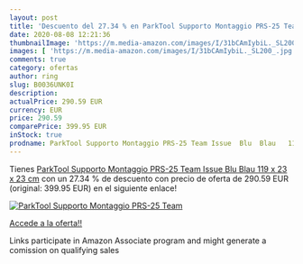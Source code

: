 ```yaml
---
layout: post
title: 'Descuento del 27.34 % en ParkTool Supporto Montaggio PRS-25 Team '
date: 2020-08-08 12:21:36
thumbnailImage: 'https://m.media-amazon.com/images/I/31bCAmIybiL._SL200_.jpg'
images: [ 'https://m.media-amazon.com/images/I/31bCAmIybiL._SL200_.jpg' ]
comments: true
category: ofertas
author: ring
slug: B0036UNK0I
description:
actualPrice: 290.59 EUR
currency: EUR
price: 290.59
comparePrice: 399.95 EUR
inStock: true
prodname: ParkTool Supporto Montaggio PRS-25 Team Issue  Blu  Blau   119 x 23 x 23 cm
---
```


Tienes [ParkTool Supporto Montaggio PRS-25 Team Issue  Blu  Blau   119 x 23 x 23 cm](https://www.amazon.it/dp/B0036UNK0I/?tag=tolees00-21) con un 27.34 % de descuento con precio de oferta de 290.59 EUR (original: 399.95 EUR) en el siguiente enlace!

[![ParkTool Supporto Montaggio PRS-25 Team ](https://m.media-amazon.com/images/I/31bCAmIybiL._SL200_.jpg)](https://www.amazon.it/dp/B0036UNK0I/?tag=tolees00-21)

[Accede a la oferta!!](https://www.amazon.it/dp/B0036UNK0I/?tag=tolees00-21)

Links participate in Amazon Associate program and might generate a comission on qualifying sales


